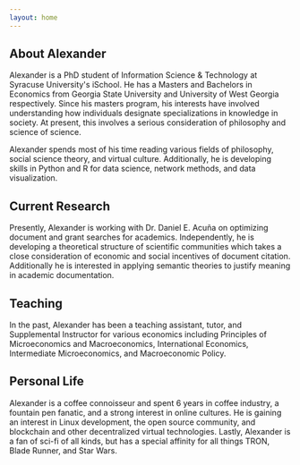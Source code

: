 ```yaml
---
layout: home
---
```

## About Alexander

Alexander is a PhD student of Information Science & Technology at Syracuse University's iSchool. He has a Masters and Bachelors in Economics from Georgia State University and University of West Georgia respectively. Since his masters program, his interests have involved understanding how individuals designate specializations in knowledge in society. At present, this involves a serious consideration of philosophy and science of science.

Alexander spends most of his time reading various fields of philosophy, social science theory, and virtual culture. Additionally, he is developing skills in Python and R for data science, network methods, and data visualization.

## Current Research

Presently, Alexander is working with Dr. Daniel E. Acuña on optimizing document and grant searches for academics. Independently, he is developing a theoretical structure of scientific communities which takes a close consideration of economic and social incentives of document citation. Additionally he is interested in applying semantic theories to justify meaning in academic documentation.

## Teaching

In the past, Alexander has been a teaching assistant, tutor, and Supplemental Instructor for various economics including Principles of Microeconomics and Macroeconomics, International Economics, Intermediate Microeconomics, and Macroeconomic Policy.

## Personal Life

Alexander is a coffee connoisseur and spent 6 years in coffee industry, a fountain pen fanatic, and a strong interest in online cultures. He is gaining an interest in Linux development, the open source community, and blockchain and other decentralized virtual technologies. Lastly, Alexander is a fan of sci-fi of all kinds, but has a special affinity for all things TRON, Blade Runner, and Star Wars.
